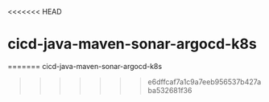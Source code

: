 <<<<<<< HEAD
# cicd-java-maven-sonar-argocd-k8s
=======
cicd-java-maven-sonar-argocd-k8s
>>>>>>> e6dffcaf7a1c9a7eeb956537b427aba532681f36
